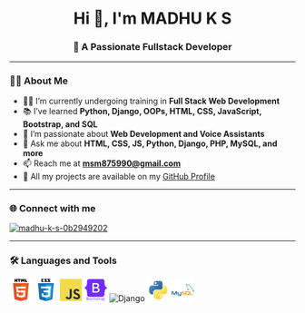 <h1 align="center">Hi 👋, I'm MADHU K S</h1>
<h3 align="center">🚀 A Passionate Fullstack Developer</h3>

---

### 👨‍💻 About Me
- 👨‍🎓 I’m currently undergoing training in **Full Stack Web Development**
- 📚 I’ve learned **Python, Django, OOPs, HTML, CSS, JavaScript, Bootstrap, and SQL**
- 🧠 I’m passionate about **Web Development and Voice Assistants**
- 💬 Ask me about **HTML, CSS, JS, Python, Django, PHP, MySQL, and more**
- 📫 Reach me at **msm875990@gmail.com**  
- 💼 All my projects are available on my [GitHub Profile](https://github.com/madhugowda-1819)

---

### 🌐 Connect with me
<p align="left">
  <a href="https://linkedin.com/in/madhu-k-s-0b2949202" target="blank">
    <img src="https://cdn.jsdelivr.net/npm/simple-icons@3.0.1/icons/linkedin.svg" alt="madhu-k-s-0b2949202" height="30" width="30" />
  </a>
</p>

---

### 🛠️ Languages and Tools
<p>
  <img src="https://raw.githubusercontent.com/devicons/devicon/master/icons/html5/html5-original-wordmark.svg" alt="HTML5" width="40" height="40"/>
  <img src="https://raw.githubusercontent.com/devicons/devicon/master/icons/css3/css3-original-wordmark.svg" alt="CSS3" width="40" height="40"/>
  <img src="https://raw.githubusercontent.com/devicons/devicon/master/icons/javascript/javascript-original.svg" alt="JavaScript" width="40" height="40"/>
  <img src="https://raw.githubusercontent.com/devicons/devicon/master/icons/bootstrap/bootstrap-plain-wordmark.svg" alt="Bootstrap" width="40" height="40"/>
  <img src="https://cdn.worldvectorlogo.com/logos/django.svg" alt="Django" width="40" height="40"/>
  <img src="https://raw.githubusercontent.com/devicons/devicon/master/icons/python/python-original.svg" alt="Python" width="40" height="40"/>
  <img src="https://raw.githubusercontent.com/devicons/devicon/master/icons/mysql/mysql-original-wordmark.svg" alt="MySQL" width="40" height="40"/>
</p>
